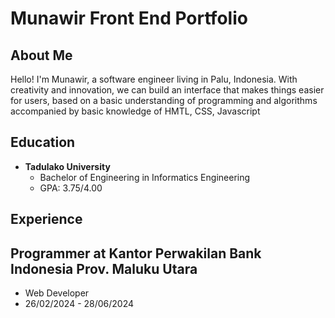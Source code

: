 # Munawir **Front End Portfolio**
## About Me
Hello! I'm Munawir, a software engineer living in Palu, Indonesia. With creativity and innovation, we can build an interface that makes things easier for users, based on a basic understanding of programming and algorithms accompanied by basic knowledge of HMTL, CSS, Javascript

## Education
- **Tadulako University**
  - Bachelor of Engineering in Informatics Engineering
  - GPA: 3.75/4.00

## Experience
## Programmer at Kantor Perwakilan Bank Indonesia Prov. Maluku Utara
   - Web Developer
   - 26/02/2024 - 28/06/2024
  
